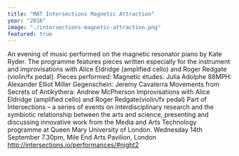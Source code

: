 ```yaml
---
title: "MAT Intersections Magnetic Attraction"
year: "2016"
image: "./intersections-magnetic-attraction.png"
featured: true
---
```

An evening of music performed on the magnetic resonator piano by Kate Ryder. The programme features pieces written especially for the instrument and improvisations with Alice Eldridge (amplified cello) and Roger Redgate (violin/fx pedal).
Pieces performed:
Magnetic études: Julia Adolphe
 88MPH: Alexander Elliot Miller
 Gegenschein: Jeremy Cavaterra
 Movements from Secrets of Antikythera: Andrew McPherson
 Improvisations with Alice Eldridge (amplified cello) and Roger Redgate(violin/fx pedal)
Part of Intersections – a series of events on interdisciplinary research and the symbiotic relationship between the arts and science, presenting and discussing innovative work from the Media and Arts Technology programme at Queen Mary University of London.
Wednesday 14th September 7.30pm, Mile End Arts Pavilion, London
http://intersections.io/performances/#night2